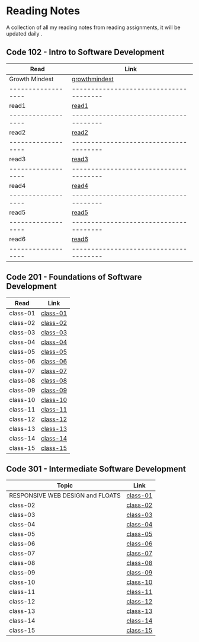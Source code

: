 # Reading Notes

A collection of all my reading notes from reading assignments, it will be updated daily .


## Code 102 - Intro to Software Development



|     Read         |      Link                            |
|------------------|--------------------------------------|
|   Growth Mindest |[growthmindest](102/growthmindest.md) |
|------------------|--------------------------------------|
|    read1         |  [read1](102/read1.md)               |
|------------------|--------------------------------------|
|    read2         |  [read2](102/read2.md)               |
|------------------|--------------------------------------|
|    read3         |  [read3](102/read3.md)               |
|------------------|--------------------------------------|
|    read4         |  [read4](102/read4.md)               |
|------------------|--------------------------------------|
|    read5         |  [read5](102/read5.md)               |
|------------------|--------------------------------------|
|    read6         |  [read6](102/read6.md)               |
|------------------|--------------------------------------|



## Code 201 - Foundations of Software Development


|     Read        |          Link           |
|-----------------|-------------------------|
|  class-01       | [class-01](201/class-01)|    
|  class-02       | [class-02](201/class-02)|
|  class-03       | [class-03](201/class-03)|
|  class-04       | [class-04](201/class-04)|
|  class-05       | [class-05](201/class-05)|
|  class-06       | [class-06](201/class-06)|
|  class-07       | [class-07](201/class-07)|
|  class-08       | [class-08](201/class-08)|
|  class-09       | [class-09](201/class-09)|    
|  class-10       | [class-10](201/class-10)|
|  class-11       | [class-11](201/class-11)|
|  class-12       | [class-12](201/class-12)|
|  class-13       | [class-13](201/class-13)|
|  class-14       | [class-14](201/class-14)|
|  class-15       | [class-15](201/class-15)|


## Code 301 - Intermediate Software Development

|                    Topic                     |         Link            |
|----------------------------------------------|-------------------------|
|      RESPONSIVE WEB DESIGN and FLOATS        | [class-01](301/class-01)|    
|                  class-02                    | [class-02](301/class-02)|
|                  class-03                    | [class-03](301/class-03)|
|                  class-04                    | [class-04](301/class-04)|
|                  class-05                    | [class-05](301/class-05)|
|                  class-06                    | [class-06](301/class-06)|
|                  class-07                    | [class-07](301/class-07)|
|                  class-08                    | [class-08](301/class-08)|
|                  class-09                    | [class-09](301/class-09)|    
|                  class-10                    | [class-10](301/class-10)|
|                  class-11                    | [class-11](301/class-11)|
|                  class-12                    | [class-12](301/class-12)|
|                  class-13                    | [class-13](301/class-13)|
|                  class-14                    | [class-14](301/class-14)|
|                  class-15                    | [class-15](301/class-15)|





